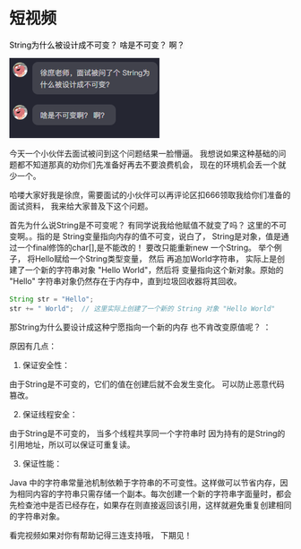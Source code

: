 # 短视频

<font style="color:rgb(0, 0, 0);background-color:rgb(248, 248, 248);">String为什么被设计成不可变？   啥是不可变？  啊？           </font>

![1717652766701-b3dbd756-c0d5-4a77-ae4f-ef89a94b901a.png](./img/RTyDsLhvcIzYAhQ_/1717652766701-b3dbd756-c0d5-4a77-ae4f-ef89a94b901a-193985.png)

今天一个小伙伴去面试被问到这个问题结果一脸懵逼。 我想说如果这种基础的问题都不知道那真的劝你们先准备好再去不要浪费机会， 现在的环境机会丢一个就少一个。

哈喽大家好我是徐庶，需要面试的小伙伴可以再评论区扣666领取我给你们准备的面试资料， 我来给大家普及下这个问题。

首先为什么说String是不可变呢？  有同学说我给他赋值不就变了吗？  这里的不可变啊。。指的是  String变量指向内存的值不可变，说白了， String是对象，值是通过一个final修饰的char[],是不能改的！  要改只能重新new 一个String。  举个例子， 将Hello赋给一个String类型变量，  然后 再追加World字符串， 实际上是创建了一个新的字符串对象 "Hello World"，然后将 变量指向这个新对象。原始的 "Hello" 字符串对象仍然存在于内存中，直到垃圾回收器将其回收。

```java
String str = "Hello";
str += " World";  // 这里实际上创建了一个新的 String 对象 "Hello World"
```

<font style="color:rgb(6, 6, 7);"> </font>

那String为什么要设计成这种宁愿指向一个新的内存 也不肯改变原值呢？ ：

原因有几点：

1. 保证安全性：

由于String是不可变的，它们的值在创建后就不会发生变化。 可以防止恶意代码篡改。

2. 保证线程安全：

由于String是不可变的，  当多个线程共享同一个字符串时  因为持有的是String的引用地址，所以可以保证可重复读。

3. 保证性能：

 Java 中的字符串常量池机制依赖于字符串的不可变性。这样做可以节省内存，因为相同内容的字符串只需存储一个副本。每次创建一个新的字符串字面量时，都会先检查池中是否已经存在，如果存在则直接返回该引用，这样就避免重复创建相同的字符串对象。  

 看完视频如果对你有帮助记得三连支持哦， 下期见！
